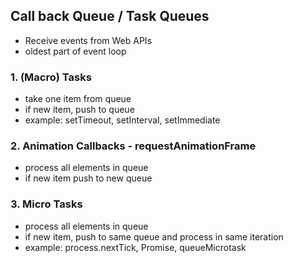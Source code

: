 ## Call back Queue / Task Queues

- Receive events from Web APIs
- oldest part of event loop

### 1. (Macro) Tasks

- take one item from queue
- if new item, push to queue
- example: setTimeout, setInterval, setImmediate

### 2. Animation Callbacks - requestAnimationFrame

- process all elements in queue
- if new item push to new queue

### 3. Micro Tasks

<!-- - browser wanted to give developers a way to monitor DOM changes
- so they gave mutuations
  ```js
  document.body.addEventListener('DOMNodeInserted', () => {})
  ``` -->

- process all elements in queue
- if new item, push to same queue and process in same iteration
- example: process.nextTick, Promise, queueMicrotask
